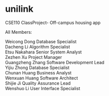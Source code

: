 # unilink
CSE110 ClassProject- Off-campus housing app

All Members:

Weicong Dong        Database Specialist  
Dacheng Li            Algorithm Specialist  
Etsu Nakahara        Senior System Analyst  
Zezhen Xu            Project Manager  
Guangzheng Zhang    Software Development Lead  
Yijiu Zhong            Database Specialist  
Chunan Huang        Business Analyst  
Wenxuan Huang        Software Architect  
Shijie Ji            Quality Assurance Lead  
Wenshuo Li            User Interface Specialist  

